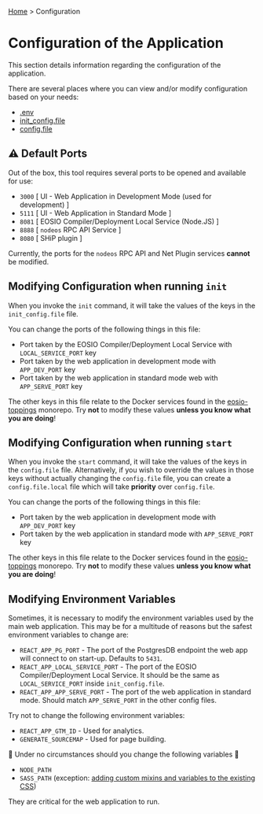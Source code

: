 [Home](README.md) > Configuration

# Configuration of the Application

This section details information regarding the configuration of the application. 

There are several places where you can view and/or modify configuration based on your needs:

* [.env](../.env)
* [init_config.file](../init_config.file)
* [config.file](../config.file)

## :warning: Default Ports

Out of the box, this tool requires several ports to be opened and available for use:

* `3000` [ UI - Web Application in Development Mode (used for development) ]
* `5111` [ UI - Web Application in Standard Mode ]
* `8081` [ EOSIO Compiler/Deployment Local Service (Node.JS) ]
* `8888` [ `nodeos` RPC API Service ] 
* `8080` [ SHiP plugin ]

Currently, the ports for the `nodeos` RPC API and Net Plugin services **cannot** be modified.

## Modifying Configuration when running `init`

When you invoke the `init` command, it will take the values of the keys in the `init_config.file` file.

You can change the ports of the following things in this file:

* Port taken by the EOSIO Compiler/Deployment Local Service with `LOCAL_SERVICE_PORT` key
* Port taken by the web application in development mode with `APP_DEV_PORT` key
* Port taken by the web application in standard mode web with `APP_SERVE_PORT` key

The other keys in this file relate to the Docker services found in the [eosio-toppings](https://github.com/EOSIO/eosio-toppings) monorepo. Try **not** to modify these values **unless you know what you are doing**!

## Modifying Configuration when running `start`

When you invoke the `start` command, it will take the values of the keys in the `config.file` file. Alternatively, if you wish to override the values in those keys without actually changing the `config.file` file, you can create a `config.file.local` file which will take **priority** over `config.file`.

You can change the ports of the following things in this file:

* Port taken by the web application in development mode with `APP_DEV_PORT` key
* Port taken by the web application in standard mode with `APP_SERVE_PORT` key

The other keys in this file relate to the Docker services found in the [eosio-toppings](https://github.com/EOSIO/eosio-toppings) monorepo. Try **not** to modify these values **unless you know what you are doing**!

## Modifying Environment Variables

Sometimes, it is necessary to modify the environment variables used by the main web application. This may be for a multitude of reasons but the safest environment variables to change are:

* `REACT_APP_PG_PORT` - The port of the PostgresDB endpoint the web app will connect to on start-up. Defaults to `5431`. 
* `REACT_APP_LOCAL_SERVICE_PORT` - The port of the EOSIO Compiler/Deployment Local Service. It should be the same as `LOCAL_SERVICE_PORT` inside `init_config.file`. 
* `REACT_APP_APP_SERVE_PORT` - The port of the web application in standard mode. Should match `APP_SERVE_PORT` in the other config files.

Try not to change the following environment variables:

* `REACT_APP_GTM_ID` - Used for analytics.
* `GENERATE_SOURCEMAP` - Used for page building.

:no_good: Under no circumstances should you change the following variables :no_good:

* `NODE_PATH`
* `SASS_PATH` (exception: [adding custom mixins and variables to the existing CSS](development.md#custom-mixins-and-variables))

They are critical for the web application to run.
